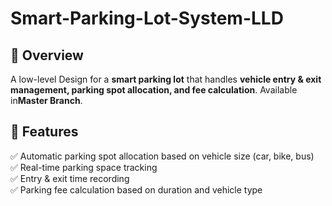 # Smart-Parking-Lot-System-LLD
## 📌 Overview
A low-level Design for a **smart parking lot** that handles **vehicle entry & exit management, parking spot allocation, and fee calculation**. Available in**Master Branch**.

## 🚀 Features
✅ Automatic parking spot allocation based on vehicle size (car, bike, bus)  
✅ Real-time parking space tracking  
✅ Entry & exit time recording  
✅ Parking fee calculation based on duration and vehicle type
